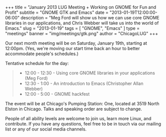 +++
title = "January 2013 LUG Meeting + Working on GNOME for Fun and Profit"
subtitle = "GNOME GTK and Emacs"
date = "2013-01-19T12:00:00-06:00"
description = "Meg Ford will show us how we can use core GNOME libraries in our applications, and Chris Webber will take us into the world of Emacs."
slug = "2013-01-19"
tags = [ "GNOME", "Emacs" ] 
type = "meetings"
banner = "img/meetings/gtk.png"
author = "ChicagoLUG"
+++

Our next month meeting will be on Saturday, January 19th, starting at
12:00pm. (Yes, we're moving our start time back an hour to better
accommodate people's schedules.)

Tentative schedule for the day:

> -   12:00 - 12:30 - Using core GNOME libraries in your applications
>     (Meg Ford)
> -   12:30 - 1:00 - An introduction to Emacs (Christopher Allan Webber)
> -   12:00 - 5:00 - GNOME hackfest

The event will be at Chicago's Pumping Station: One, located at 3519
North Elston in Chicago. Talks and speaking order are subject to change.

People of all ability levels are welcome to join us, learn more
Linux, and contribute. If you have any questions, feel free to be in
touch via our mailing list or any of our social media channels.
